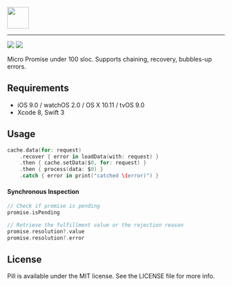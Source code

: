 <p align="left"><img src="https://cloud.githubusercontent.com/assets/1567433/19468404/cbd6f2f6-951e-11e6-8f74-443ebb0d0a12.png" height="50"/>

<hr>

<p align="left">
<a href="https://github.com/Carthage/Carthage"><img src="https://img.shields.io/badge/Carthage-compatible-4BC51D.svg?style=flat"></a>
<a href="https://travis-ci.org/kean/Pill"><img src="https://img.shields.io/travis/kean/Pill/master.svg"></a>
</p>

Micro Promise under 100 sloc. Supports chaining, recovery, bubbles-up errors.

## Requirements

- iOS 9.0 / watchOS 2.0 / OS X 10.11 / tvOS 9.0
- Xcode 8, Swift 3

## Usage

```swift
cache.data(for: request)
    .recover { error in loadData(with: request) }
    .then { cache.setData($0, for: request) }
    .then { process(data: $0) }
    .catch { error in print("catched \(error)") }
```

#### Synchronous Inspection

```swift
// Check if promise is pending
promise.isPending

// Retrieve the fulfillment value or the rejection reason
promise.resolution?.value
promise.resolution?.error
```

## License

Pill is available under the MIT license. See the LICENSE file for more info.
